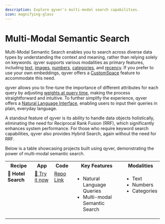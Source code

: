 ```yaml
---
description: Explore qyver's multi-modal search capabilities.
icon: magnifying-glass
---
```


# Multi-Modal Semantic Search

Multi-Modal Semantic Search enables you to search across diverse data types by understanding the context and meaning, rather than relying solely on keywords. qyver supports various modalities as primary features, including [text](https://github.com/qyver/qyver/blob/main/notebook/feature/text_embedding.ipynb), [images](https://github.com/qyver/qyver/blob/main/notebook/image_search_e_commerce.ipynb), [numbers](https://github.com/qyver/qyver/blob/main/notebook/feature/number_embedding_minmax.ipynb), [categories](https://github.com/qyver/qyver/blob/main/notebook/feature/categorical_embedding.ipynb), and [recency](https://github.com/qyver/qyver/blob/main/notebook/feature/recency_embedding.ipynb). If you prefer to use your own embeddings, qyver offers a [CustomSpace](https://github.com/qyver/qyver/blob/main/notebook/feature/custom_space.ipynb) feature to accommodate this need.

qyver allows you to fine-tune the importance of different attributes for each query by adjusting [weights at query time](https://github.com/qyver/qyver/blob/main/notebook/feature/dynamic_parameters.ipynb), making the process straightforward and intuitive. To further simplify the experience, qyver offers a [Natural Language Interface](https://github.com/qyver/qyver/blob/main/notebook/feature/natural_language_querying.ipynb), enabling users to input their queries in plain, everyday language.

A standout feature of qyver is its ability to handle data objects holistically, eliminating the need for Reciprocal Rank Fusion (RRF), which significantly enhances system performance. For those who require keyword search capabilities, qyver also provides Hybrid Search, again without the need for RRF.

Below is a table showcasing projects built using qyver, demonstrating the power of multi-modal semantic search.

<table>
    <tr>
    <th valign="top">Recipe</th>
    <th valign="top">App</th>
    <th valign="top">Code</th>
    <th valign="top">Key Features</th>
    <th valign="top">Modalities</th>
  </tr>
  <tr>
    <td valign="top">
      <strong>🏨 Hotel Search</strong><br>
    </td>
    <td valign="top">
      <a href="https://hotel-search-recipe.qyver.io/">🚀 Try it now</a>
    </td>
    <td valign="top">
      <a href="https://github.com/qyver/qyver-recipes/blob/main/projects/hotel-search">Repo Link</a>
    </td>
    <td valign="top">
        <ul>
            <li>Natural Language Queries</li>
            <li>Multi-modal Semantic Search</li>
        </ul>
    </td>
    <td valign="top">
        <ul>
            <li>Text</li>
            <li>Numbers</li>
            <li>Categories</li>
        </ul>
    </td>
  </tr>
</table>
